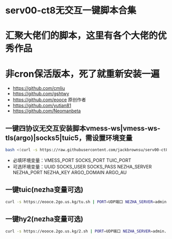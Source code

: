 # serv00-ct8无交互一键脚本合集
# 汇聚大佬们的脚本，这里有各个大佬的优秀作品
# 非cron保活版本，死了就重新安装一遍
- https://github.com/cmliu
- https://github.com/gshtwy
- https://github.com/eooce 原创作者
- https://github.com/yutian81
- https://github.com/Neomanbeta
## 一键四协议无交互安装脚本vmess-ws|vmess-ws-tls(argo)|socks5|tuic5，需设置环境变量 
```bash
bash <(curl -s https://raw.githubusercontent.com/jackbrownsu/serv00-ct8-No-interactive-script/main/sb_00_4in1.sh)
```
- 必填环境变量：VMESS_PORT SOCKS_PORT TUIC_PORT
- 可选环境变量：UUID SOCKS_USER SOCKS_PASS NEZHA_SERVER NEZHA_PORT NEZHA_KEY ARGO_DOMAIN ARGO_AU

## 一键tuic(nezha变量可选)
```bash
curl -s https://eooce.2go.us.kg/tu.sh | PORT=UDP端口 NEZHA_SERVER=admin.cn NEZHA_PORT=5555 NEZHA_KEY=abc123 bash
```
## 一键hy2(nezha变量可选)
```bash
curl -s https://eooce.2go.us.kg/2.sh | PORT=UDP端口 NEZHA_SERVER=admin.cn NEZHA_PORT=5555 NEZHA_KEY=abc123 bash
```



